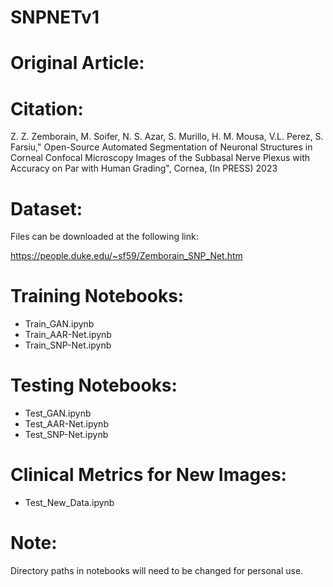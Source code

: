 # SNPNETv1



# Original Article:



# Citation:

Z. Z. Zemborain, M. Soifer, N. S. Azar, S. Murillo, H. M. Mousa, V.L. Perez, S. Farsiu," Open-Source Automated Segmentation of Neuronal Structures in Corneal Confocal Microscopy Images of the Subbasal Nerve Plexus with Accuracy on Par with Human Grading", Cornea, (In PRESS) 2023

# Dataset:

Files can be downloaded at the following link:

https://people.duke.edu/~sf59/Zemborain_SNP_Net.htm




# Training Notebooks:

- Train_GAN.ipynb
- Train_AAR-Net.ipynb
- Train_SNP-Net.ipynb


# Testing Notebooks:

- Test_GAN.ipynb
- Test_AAR-Net.ipynb
- Test_SNP-Net.ipynb

# Clinical Metrics for New Images:

- Test_New_Data.ipynb


# Note:

Directory paths in notebooks will need to be changed for personal use.



